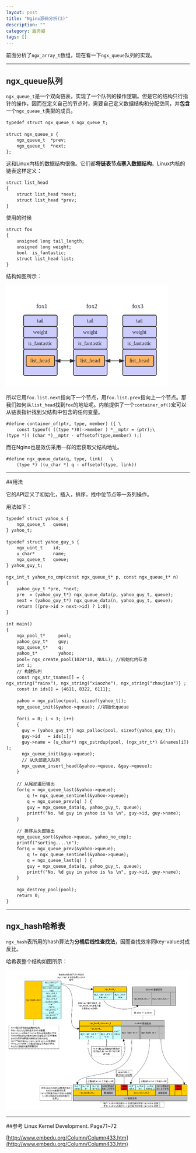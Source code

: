 ```yaml
---
layout: post
title: "Nginx源码分析(3)"
description: ""
category: 服务器
tags: []
---
```


前面分析了`ngx_array_t`数组，现在看一下`ngx_queue`队列的实现。

----------------------------------------------
## ngx_queue队列

`ngx_queue_t`是一个双向链表，实现了一个队列的操作逻辑。但是它的结构只行指针的操作，因而在定义自己的节点时，需要自己定义数据结构和分配空间，并**包含**一个`ngx_queue_t`类型的成员。

```
typedef struct ngx_queue_s ngx_queue_t;

struct ngx_queue_s {
    ngx_queue_t  *prev;
    ngx_queue_t  *next;
};
```

这和Linux内核的数据结构很像。它们都**将链表节点塞入数据结构**。Linux内核的链表这样定义：

```
struct list_head
{
    struct list_head *next;
    struct list_head *prev;
}
```

使用的时候

```
struct fox
{
    unsigned long tail_length;
    unsigned long weight;
    bool  is_fantastic;
    struct list_head list;
}
```
结构如图所示：

![图片](/assets/images/nginx-3-1.png)

所以它用`fox.list.next`指向下一个节点，用`fox.list.prev`指向上一个节点。那我们如何从`list_head`找到`fox`的地址呢。内核提供了一个`container_of()`宏可以从链表指针找到父结构中包含的任何变量。

```
#define container_of(ptr, type, member) ({ \ 
    const typeof( ((type *)0)->member ) *__mptr = (ptr);\ 
(type *)( (char *)__mptr - offsetof(type,member) );)
```

而在Nginx也是效仿采用一样的宏获取父结构地址。

```
#define ngx_queue_data(q, type, link)   \
    (type *) ((u_char *) q - offsetof(type, link))
```
--------------------------------------------------

##用法

它的API定义了初始化，插入，排序，找中位节点等一系列操作。

用法如下：

```
typedef struct yahoo_s {
    ngx_queue_t   queue;
} yahoo_t;

typedef struct yahoo_guy_s {
    ngx_uint_t    id;
    u_char*       name;
    ngx_queue_t   queue;
} yahoo_guy_t;

ngx_int_t yahoo_no_cmp(const ngx_queue_t* p, const ngx_queue_t* n)
{
    yahoo_guy_t *pre, *next;
    pre  = (yahoo_guy_t*) ngx_queue_data(p, yahoo_guy_t, queue);
    next = (yahoo_guy_t*) ngx_queue_data(n, yahoo_guy_t, queue);
    return ((pre->id > next->id) ? 1:0);
}

int main()
{
    ngx_pool_t*     pool;
    yahoo_guy_t*    guy;
    ngx_queue_t*    q;
    yahoo_t*        yahoo;
    pool= ngx_create_pool(1024*10, NULL); //初始化内存池
    int i;
    // 构建队列
    const ngx_str_tnames[] = {
ngx_string("rainx"), ngx_string("xiaozhe"), ngx_string("zhoujian")} ;
    const in ids[] = {4611, 8322, 6111};

    yahoo = ngx_palloc(pool, sizeof(yahoo_t));
    ngx_queue_init(&yahoo->queue); //初始化queue

    for(i = 0; i < 3; i++)
    {
      guy = (yahoo_guy_t*) ngx_palloc(pool, sizeof(yahoo_guy_t));
      guy->id   = ids[i];
      guy->name = (u_char*) ngx_pstrdup(pool, (ngx_str_t*) &(names[i]) );
      ngx_queue_init(&guy->queue);
      // 从头部进入队列
      ngx_queue_insert_head(&yahoo->queue, &guy->queue);
    }

    // 从尾部遍历输出
    for(q = ngx_queue_last(&yahoo->queue);
        q != ngx_queue_sentinel(&yahoo->queue);
        q = ngx_queue_prev(q) ) {
        guy = ngx_queue_data(q, yahoo_guy_t, queue);
        printf("No. %d guy in yahoo is %s \n", guy->id, guy->name);
    }

    // 排序从头部输出
    ngx_queue_sort(&yahoo->queue, yahoo_no_cmp);
    printf("sorting....\n");
    for(q = ngx_queue_prev(&yahoo->queue);
        q != ngx_queue_sentinel(&yahoo->queue);
        q = ngx_queue_last(q) ) {
        guy = ngx_queue_data(q, yahoo_guy_t, queue);
        printf("No. %d guy in yahoo is %s \n", guy->id, guy->name);
    }

    ngx_destroy_pool(pool);
    return 0;
}
```
-------------------------------------------

## ngx_hash哈希表

`ngx_hash`表所用的hash算法为**分桶后线性查找法**，因而查找效率同key-value对成反比。

哈希表整个结构如图所示：

![图片](/assets/images/nginx-3-2.png)


-------------------------------------------

##参考
Linux Kernel Development. Page71~72

[http://www.embedu.org/Column/Column433.htm](http://www.embedu.org/Column/Column433.htm)

